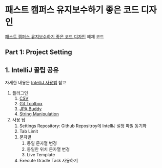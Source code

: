 # 패스트 캠퍼스 유지보수하기 좋은 코드 디자인

[패스트 캠퍼스 유지보수하기 좋은 코드 디자인](https://fastcampus.co.kr/dev_online_spring) 예제 코드

## Part 1: Project Setting

## 1. IntelliJ 꿀팁 공유

자세한 내용은 [IntelliJ 사용법](https://github.com/cheese10yun/IntelliJ) 참고

1. 플러그인
    1. [CSV](https://plugins.jetbrains.com/plugin/10037-csv)
    2. [Git Toolbox](https://plugins.jetbrains.com/plugin/7499-gittoolbox)
    3. [JPA Buddy](https://plugins.jetbrains.com/plugin/15075-jpa-buddy)
    4. [String Manipulation](https://plugins.jetbrains.com/plugin/2162-string-manipulation)
2. 사용 팁
    1. Settings Repository: Github Repositroy에 IntelliJ 설정 파일 동기화
    2. Tab Limit
    3. 문자열
        1. 동일 문자열 변경
        2. 동일한 위치 문자열 변경
        4. Live Template
    4. Execute Gradle Task 사용하기